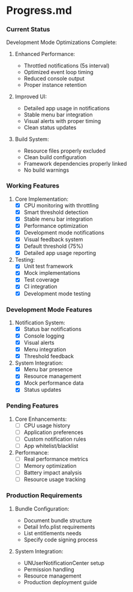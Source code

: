 # Progress.md

### Current Status

Development Mode Optimizations Complete:
1. Enhanced Performance:
   - Throttled notifications (5s interval)
   - Optimized event loop timing
   - Reduced console output
   - Proper instance retention

2. Improved UI:
   - Detailed app usage in notifications
   - Stable menu bar integration
   - Visual alerts with proper timing
   - Clean status updates

3. Build System:
   - Resource files properly excluded
   - Clean build configuration
   - Framework dependencies properly linked
   - No build warnings

### Working Features

1. Core Implementation:
   - [x] CPU monitoring with throttling
   - [x] Smart threshold detection
   - [x] Stable menu bar integration
   - [x] Performance optimization
   - [x] Development mode notifications
   - [x] Visual feedback system
   - [x] Default threshold (75%)
   - [x] Detailed app usage reporting

2. Testing:
   - [x] Unit test framework
   - [x] Mock implementations
   - [x] Test coverage
   - [x] CI integration
   - [x] Development mode testing

### Development Mode Features

1. Notification System:
   - [x] Status bar notifications
   - [x] Console logging
   - [x] Visual alerts
   - [x] Menu integration
   - [x] Threshold feedback

2. System Integration:
   - [x] Menu bar presence
   - [x] Resource management
   - [x] Mock performance data
   - [x] Status updates

### Pending Features

1. Core Enhancements:
   - [ ] CPU usage history
   - [ ] Application preferences
   - [ ] Custom notification rules
   - [ ] App whitelist/blacklist

2. Performance:
   - [ ] Real performance metrics
   - [ ] Memory optimization
   - [ ] Battery impact analysis
   - [ ] Resource usage tracking

### Production Requirements

1. Bundle Configuration:
   - Document bundle structure
   - Detail Info.plist requirements
   - List entitlements needs
   - Specify code signing process

2. System Integration:
   - UNUserNotificationCenter setup
   - Permission handling
   - Resource management
   - Production deployment guide

